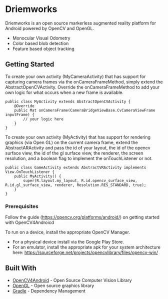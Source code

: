 # Driemworks

Driemworks is an open source markerless augmented reality platform for Android powered by OpenCV and OpenGL. 
* Monocular Visual Odometry
* Color based blob detection
* Feature based object tracking

## Getting Started

To create your own activity (MyCameraActivity) that has support for capturing camera frames via the onCameraFrameMethod, simply extend the AbstractOpenCVActivity.
Override the onCameraFrameMethod to add your own logic for what occurs when a new frame is available.


```
public class MyActivity extends AbstractOpenCVActivity {
	@Override
    public Mat onCameraFrame(CameraBridgeViewBase.CvCameraViewFrame inputFrame) {
		// your logic here
	}
}
```

To create your own activity (MyActivity) that has support for rendering graphics (via Open GL) on the current camera frame, extend the AbstractARActivity
and pass the id of your layout, the id of the opencv surface view, the id of the gl surface view, the renderer, the screen resolution, and a boolean flag
to implement the onTouchListener or not.


```
public class GameActivity extends AbstractVRActivity implements View.OnTouchListener {
	public MyActivity() {
        super(R.layout.my_layout, R.id.opencv_surface_view, R.id.gl_surface_view, renderer, Resolution.RES_STANDARD, true);
	}
}

```

### Prerequisites

Follow the guide (https://opencv.org/platforms/android/) on getting started with OpenCV4Androicd

To run on a device, install the appropriate OpenCV Manager.
* For a physical device install via the Google Play Store. 
* For an emulator, install the appropriate apk for your system architecture here:       https://sourceforge.net/projects/opencvlibrary/files/opencv-win/

## Built With

* [OpenCV4Android](https://opencv.org/platforms/android/) - Open Source Computer Vision Library
* [OpenGL](https://rometools.github.io/rome/) - Open source graphics library
* [Gradle](https://gradle.org/) - Dependency Management